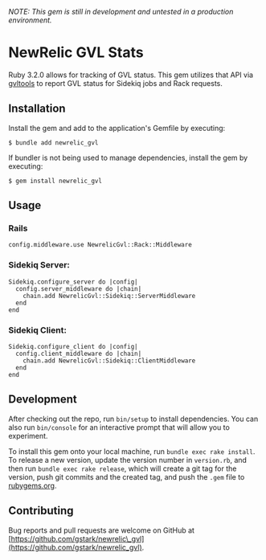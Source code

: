 _NOTE: This gem is still in development and untested in a production environment._

# NewRelic GVL Stats

Ruby 3.2.0 allows for tracking of GVL status. This gem utilizes that API via [gvltools](https://github.com/Shopify/gvltools) to report GVL status for Sidekiq jobs and Rack requests.

## Installation

Install the gem and add to the application's Gemfile by executing:

    $ bundle add newrelic_gvl

If bundler is not being used to manage dependencies, install the gem by executing:

    $ gem install newrelic_gvl

## Usage

### Rails

```
config.middleware.use NewrelicGvl::Rack::Middleware
```

### Sidekiq Server:

```
Sidekiq.configure_server do |config|
  config.server_middleware do |chain|
    chain.add NewrelicGvl::Sidekiq::ServerMiddleware
  end
end
```

### Sidekiq Client:

```
Sidekiq.configure_client do |config|
  config.client_middleware do |chain|
    chain.add NewrelicGvl::Sidekiq::ClientMiddleware
  end
end
```

## Development

After checking out the repo, run `bin/setup` to install dependencies. You can also run `bin/console` for an interactive prompt that will allow you to experiment.

To install this gem onto your local machine, run `bundle exec rake install`. To release a new version, update the version number in `version.rb`, and then run `bundle exec rake release`, which will create a git tag for the version, push git commits and the created tag, and push the `.gem` file to [rubygems.org](https://rubygems.org).

## Contributing

Bug reports and pull requests are welcome on GitHub at [https://github.com/gstark/newrelic\_gvl](https://github.com/gstark/newrelic_gvl).
